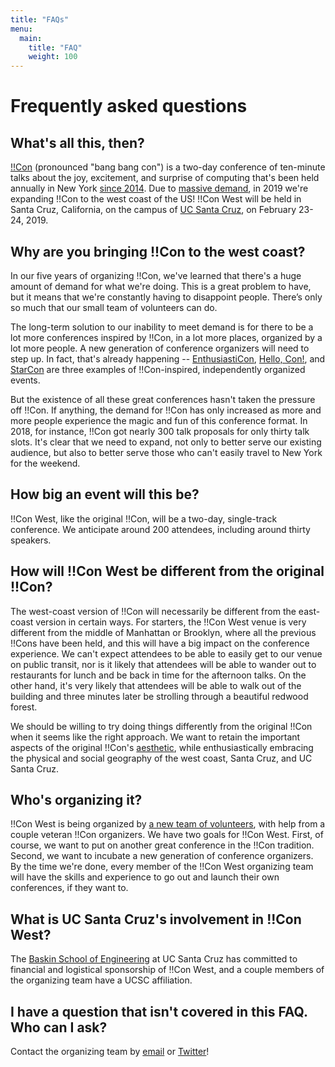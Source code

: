 ```yaml
---
title: "FAQs"
menu:
  main:
    title: "FAQ"
    weight: 100
---
```


# Frequently asked questions

## What's all this, then?

[!!Con](http://bangbangcon.com) (pronounced "bang bang con") is a two-day conference of ten-minute talks about the joy, excitement, and surprise of computing that's been held annually in New York [since 2014](http://bangbangcon.com/2014).  Due to [massive demand](http://composition.al/blog/2017/03/31/scaling-bangbangcon/), in 2019 we're expanding !!Con to the west coast of the US!  !!Con West will be held in Santa Cruz, California, on the campus of [UC Santa Cruz](https://www.ucsc.edu/), on February 23-24, 2019.

## Why are you bringing !!Con to the west coast?

In our five years of organizing !!Con, we've learned that there's a huge amount of demand for what we're doing.  This is a great problem to have, but it means that we're constantly having to disappoint people.  There’s only so much that our small team of volunteers can do.

The long-term solution to our inability to meet demand is for there to be a lot more conferences inspired by !!Con, in a lot more places, organized by a lot more people.  A new generation of conference organizers will need to step up.  In fact, that's already happening -- [EnthusiastiCon](https://www.enthusiasticon.de/), [Hello, Con!](http://hellocon.net/), and [StarCon](https://starcon.io/) are three examples of !!Con-inspired, independently organized events.

But the existence of all these great conferences hasn't taken the pressure off !!Con.  If anything, the demand for !!Con has only increased as more and more people experience the magic and fun of this conference format.  In 2018, for instance, !!Con got nearly 300 talk proposals for only thirty talk slots. It's clear that we need to expand, not only to better serve our existing audience, but also to better serve those who can't easily travel to New York for the weekend.

## How big an event will this be?

!!Con West, like the original !!Con, will be a two-day, single-track conference.  We anticipate around 200 attendees, including around thirty speakers.

## How will !!Con West be different from the original !!Con?

The west-coast version of !!Con will necessarily be different from the east-coast version in certain ways.  For starters, the !!Con West venue is very different from the middle of Manhattan or Brooklyn, where all the previous !!Cons have been held, and this will have a big impact on the conference experience.  We can't expect attendees to be able to easily get to our venue on public transit, nor is it likely that attendees will be able to wander out to restaurants for lunch and be back in time for the afternoon talks.  On the other hand, it's very likely that attendees will be able to walk out of the building and three minutes later be strolling through a beautiful redwood forest.

We should be willing to try doing things differently from the original !!Con when it seems like the right approach.  We want to retain the important aspects of the original !!Con's [aesthetic](https://recompilermag.com/issues/extras/toward-a-bangbangcon-aesthetic/), while enthusiastically embracing the physical and social geography of the west coast, Santa Cruz, and UC Santa Cruz.

## Who's organizing it?

!!Con West is being organized by [a new team of volunteers](/index.html#who-s-organizing), with help from a couple veteran !!Con organizers.  We have two goals for !!Con West. First, of course, we want to put on another great conference in the !!Con tradition. Second, we want to incubate a new generation of conference organizers. By the time we're done, every member of the !!Con West organizing team will have the skills and experience to go out and launch their own conferences, if they want to.

## What is UC Santa Cruz's involvement in !!Con West?

The [Baskin School of Engineering](https://www.soe.ucsc.edu/) at UC Santa Cruz has committed to financial and logistical sponsorship of !!Con West, and a couple members of the organizing team have a UCSC affiliation.

## I have a question that isn't covered in this FAQ.  Who can I ask?

Contact the organizing team by [email](mailto:bangbangcon.west@gmail.com) or [Twitter](https://twitter.com/bangbangconwest)!

